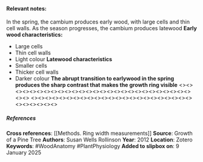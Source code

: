 #### **Relevant notes**:
In the spring, the cambium produces early wood, with large cells and thin cell walls. As the season progresses, the cambium produces latewood
**Early wood characteristics:** 
- Large cells
- Thin cell walls
- Light colour
**Latewood characteristics**
- Smaller cells
- Thicker cell walls
- Darker colour
**The abrupt transition to earlywood in the spring produces the sharp contrast that makes the growth ring visible**
<><><><><><><><><><><><><><><><><><><><><><><><><><><><><>
<><><><><><><><><><><><><><><><><><><><><><><><><><><><><>
##### References
**Cross references**: 
[[Methods. Ring width measurements]]
**Source**: Growth of a Pine Tree
**Authors**: Susan Wells Rollinson
**Year**: 2012
**Location**: Zotero
**Keywords**: #WoodAnatomy #PlantPhysiology
**Added to slipbox on**: 9 January 2025
